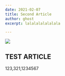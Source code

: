 ```yaml
---
date: 2021-02-07
title: Second Article
author: ghost
excerpt: lalalalalalalala

---
```


![](/pictures/bule.jpg)


## TEST ARTICLE

123,321,1234567


